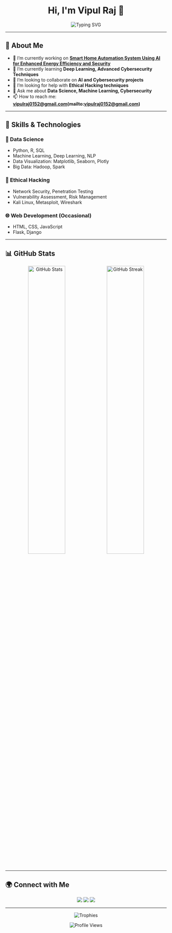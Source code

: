 <h1 align="center">Hi, I'm Vipul Raj 👋</h1>

<p align="center">
  <img src="https://readme-typing-svg.demolab.com?font=Fira+Code&size=24&duration=4000&pause=500&color=1D0A73&width=435&lines=Data+Scientist+%7C+Ethical+Hacker;AI+Enthusiast+%7C+Problem+Solver" alt="Typing SVG">
</p>

---

## 🚀 About Me

- 🔭 I’m currently working on **[Smart Home Automation System Using AI for Enhanced Energy Efficiency and Security](link-to-project)**
- 🌱 I’m currently learning **Deep Learning, Advanced Cybersecurity Techniques**
- 👯 I’m looking to collaborate on **AI and Cybersecurity projects**
- 🤝 I’m looking for help with **Ethical Hacking techniques**
- 💬 Ask me about **Data Science, Machine Learning, Cybersecurity**
- 📫 How to reach me: **vipulraj0152@gmail.com(mailto:vipulraj0152@gmail.com)**

---

## 💼 Skills & Technologies

### 🧠 Data Science
- Python, R, SQL
- Machine Learning, Deep Learning, NLP
- Data Visualization: Matplotlib, Seaborn, Plotly
- Big Data: Hadoop, Spark

### 🔐 Ethical Hacking
- Network Security, Penetration Testing
- Vulnerability Assessment, Risk Management
- Kali Linux, Metasploit, Wireshark

### 🌐 Web Development (Occasional)
- HTML, CSS, JavaScript
- Flask, Django

---

## 📊 GitHub Stats

<p align="center">
  <img width="48%" src="https://github-readme-stats.vercel.app/api?username=your-github-username&show_icons=true&theme=radical" alt="GitHub Stats">
  <img width="48%" src="https://github-readme-streak-stats.herokuapp.com/?user=your-github-username&theme=radical" alt="GitHub Streak">
</p>

---

## 🌍 Connect with Me

<p align="center">
  <a href="https://www.linkedin.com/in/your-profile"><img src="https://img.shields.io/badge/-LinkedIn-0A66C2?style=for-the-badge&logo=Linkedin&logoColor=white"/></a>
  <a href="https://twitter.com/your-profile"><img src="https://img.shields.io/badge/-Twitter-1DA1F2?style=for-the-badge&logo=Twitter&logoColor=white"/></a>
  <a href="https://github.com/your-github-username"><img src="https://img.shields.io/badge/-GitHub-181717?style=for-the-badge&logo=GitHub&logoColor=white"/></a>
</p>

---

<p align="center">
  <img src="https://github-profile-trophy.vercel.app/?username=your-github-username&theme=monokai&no-frame=true&column=7" alt="Trophies">
</p>

<p align="center">
  <img src="https://komarev.com/ghpvc/?username=vipulraj0152&label=Profile%20views&color=0e75b6&style=flat" alt="Profile Views">
</p>
